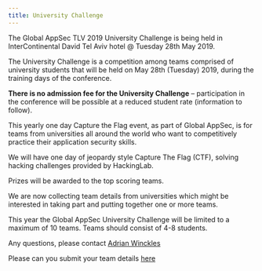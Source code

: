 ```yaml
---
title: University Challenge
---
```


The Global AppSec TLV 2019 University Challenge is being held in InterContinental David Tel Aviv hotel @ Tuesday 28th May 2019.

The University Challenge is a competition among teams comprised of university students that will be held on May 28th (Tuesday) 2019, during the training days of the conference.

**There is no admission fee for the University Challenge** – participation in the conference will be possible at a reduced student rate (information to follow).

This yearly one day Capture the Flag event, as part of Global AppSec, is for teams from universities all around the world who want to competitively practice their application security skills.

We will have one day of jeopardy style Capture The Flag (CTF), solving hacking challenges provided by HackingLab.

Prizes will be awarded to the top scoring teams.

We are now collecting team details from universities which might be interested in taking part and putting together one or more teams.  

This year the Global AppSec University Challenge will be limited to a maximum of 10 teams. Teams should consist of 4-8 students.

Any questions, please contact [Adrian Winckles](mailto:Adrian.Winckles@owasp.org)

Please can you submit your team details [here](https://tinyurl.com/yypmckt4)
